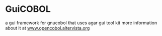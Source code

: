 # GuiCOBOL
a gui framework for gnucobol that uses agar gui tool kit more information about it at www.opencobol.altervista.org
